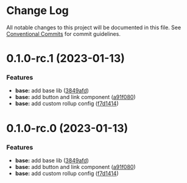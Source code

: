 # Change Log

All notable changes to this project will be documented in this file.
See [Conventional Commits](https://conventionalcommits.org) for commit guidelines.

# 0.1.0-rc.1 (2023-01-13)

### Features

- **base:** add base lib ([3849afd](https://github.com/juanchordg/frontend-friends/commit/3849afd688a6bbc67cdaf5fc948b3200a3a20412))
- **base:** add button and link component ([a91f080](https://github.com/juanchordg/frontend-friends/commit/a91f08010e2214aca108da4fcf273a053114f5ac))
- **base:** add custom rollup config ([f7d1414](https://github.com/juanchordg/frontend-friends/commit/f7d14144d15823cd1e095ff310ce12b8083b76e3))

# 0.1.0-rc.0 (2023-01-13)

### Features

- **base:** add base lib ([3849afd](https://github.com/juanchordg/frontend-friends/commit/3849afd688a6bbc67cdaf5fc948b3200a3a20412))
- **base:** add button and link component ([a91f080](https://github.com/juanchordg/frontend-friends/commit/a91f08010e2214aca108da4fcf273a053114f5ac))
- **base:** add custom rollup config ([f7d1414](https://github.com/juanchordg/frontend-friends/commit/f7d14144d15823cd1e095ff310ce12b8083b76e3))
